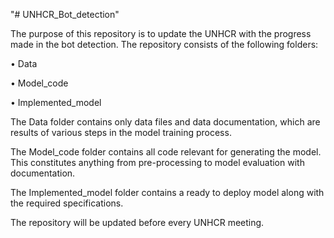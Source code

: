 "# UNHCR_Bot_detection" 

The purpose of this repository is to update the UNHCR with the progress made in the bot detection. 
The repository consists of the following folders:

•	Data

•	Model_code

•	Implemented_model

The Data folder contains only data files and data documentation, which are results of various steps in the model training process.

The Model_code folder contains all code relevant for generating the model. This constitutes anything from pre-processing to model evaluation with documentation.

The Implemented_model folder contains a ready to deploy model along with the required specifications. 

The repository will be updated before every UNHCR meeting.
